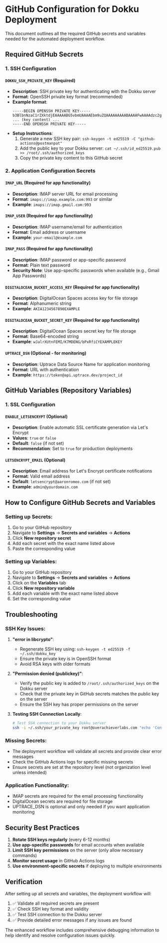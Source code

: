 # GitHub Configuration for Dokku Deployment

This document outlines all the required GitHub secrets and variables needed for the automated deployment workflow.

## Required GitHub Secrets

### 1. SSH Configuration

#### `DOKKU_SSH_PRIVATE_KEY` (Required)
- **Description**: SSH private key for authenticating with the Dokku server
- **Format**: OpenSSH private key format (recommended)
- **Example format**:
  ```
  -----BEGIN OPENSSH PRIVATE KEY-----
  b3BlbnNzaC1rZXktdjEAAAAABG5vbmUAAAAEbm9uZQAAAAAAAAABAAAAFwAAAAdzc2gtcn
  ... (key content) ...
  -----END OPENSSH PRIVATE KEY-----
  ```
- **Setup Instructions**:
  1. Generate a new SSH key pair: `ssh-keygen -t ed25519 -C "github-actions@postmanpat"`
  2. Add the public key to your Dokku server: `cat ~/.ssh/id_ed25519.pub >> /root/.ssh/authorized_keys`
  3. Copy the private key content to this GitHub secret

### 2. Application Configuration Secrets

#### `IMAP_URL` (Required for app functionality)
- **Description**: IMAP server URL for email processing
- **Format**: `imaps://imap.example.com:993` or similar
- **Example**: `imaps://imap.gmail.com:993`

#### `IMAP_USER` (Required for app functionality)
- **Description**: IMAP username/email for authentication
- **Format**: Email address or username
- **Example**: `your-email@example.com`

#### `IMAP_PASS` (Required for app functionality)
- **Description**: IMAP password or app-specific password
- **Format**: Plain text password
- **Security Note**: Use app-specific passwords when available (e.g., Gmail App Passwords)

#### `DIGITALOCEAN_BUCKET_ACCESS_KEY` (Required for app functionality)
- **Description**: DigitalOcean Spaces access key for file storage
- **Format**: Alphanumeric string
- **Example**: `AKIA1234567890EXAMPLE`

#### `DIGITALOCEAN_BUCKET_SECRET_KEY` (Required for app functionality)
- **Description**: DigitalOcean Spaces secret key for file storage
- **Format**: Base64-encoded string
- **Example**: `wJalrXUtnFEMI/K7MDENG/bPxRfiCYEXAMPLEKEY`

#### `UPTRACE_DSN` (Optional - for monitoring)
- **Description**: Uptrace Data Source Name for application monitoring
- **Format**: URL with authentication
- **Example**: `https://token@api.uptrace.dev/project_id`

## GitHub Variables (Repository Variables)

### 1. SSL Configuration

#### `ENABLE_LETSENCRYPT` (Optional)
- **Description**: Enable automatic SSL certificate generation via Let's Encrypt
- **Values**: `true` or `false`
- **Default**: `false` (if not set)
- **Recommendation**: Set to `true` for production deployments

#### `LETSENCRYPT_EMAIL` (Optional)
- **Description**: Email address for Let's Encrypt certificate notifications
- **Format**: Valid email address
- **Default**: `letsencrypt@aaronromeo.com` (if not set)
- **Example**: `admin@yourdomain.com`

## How to Configure GitHub Secrets and Variables

### Setting up Secrets:

1. Go to your GitHub repository
2. Navigate to **Settings** → **Secrets and variables** → **Actions**
3. Click **New repository secret**
4. Add each secret with the exact name listed above
5. Paste the corresponding value

### Setting up Variables:

1. Go to your GitHub repository
2. Navigate to **Settings** → **Secrets and variables** → **Actions**
3. Click on the **Variables** tab
4. Click **New repository variable**
5. Add each variable with the exact name listed above
6. Set the corresponding value

## Troubleshooting

### SSH Key Issues:

1. **"error in libcrypto"**: 
   - Regenerate SSH key using: `ssh-keygen -t ed25519 -f ~/.ssh/dokku_key`
   - Ensure the private key is in OpenSSH format
   - Avoid RSA keys with older formats

2. **"Permission denied (publickey)"**:
   - Verify the public key is added to `/root/.ssh/authorized_keys` on the Dokku server
   - Check that the private key in GitHub secrets matches the public key on the server
   - Ensure the SSH key has proper permissions on the server

3. **Testing SSH Connection Locally**:
   ```bash
   # Test SSH connection to your Dokku server
   ssh -i ~/.ssh/your_private_key root@overachieverlabs.com "echo 'Connection successful'"
   ```

### Missing Secrets:

- The deployment workflow will validate all secrets and provide clear error messages
- Check the GitHub Actions logs for specific missing secrets
- Ensure secrets are set at the repository level (not organization level unless intended)

### Application Functionality:

- IMAP secrets are required for the email processing functionality
- DigitalOcean secrets are required for file storage
- UPTRACE_DSN is optional and only needed if you want application monitoring

## Security Best Practices

1. **Rotate SSH keys regularly** (every 6-12 months)
2. **Use app-specific passwords** for email accounts when available
3. **Limit SSH key permissions** on the server (only allow necessary commands)
4. **Monitor secret usage** in GitHub Actions logs
5. **Use environment-specific secrets** if deploying to multiple environments

## Verification

After setting up all secrets and variables, the deployment workflow will:

1. ✅ Validate all required secrets are present
2. ✅ Check SSH key format and validity
3. ✅ Test SSH connection to the Dokku server
4. ✅ Provide detailed error messages if any issues are found

The enhanced workflow includes comprehensive debugging information to help identify and resolve configuration issues quickly.
